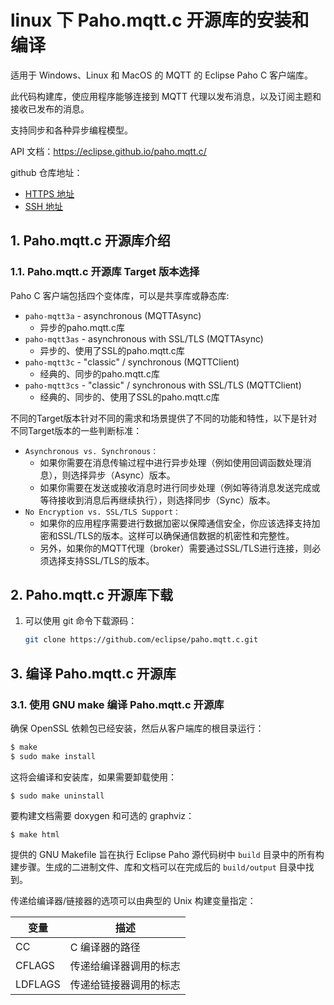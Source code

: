 # linux 下 Paho.mqtt.c 开源库的安装和编译

适用于 Windows、Linux 和 MacOS 的 MQTT 的 Eclipse Paho C 客户端库。

此代码构建库，使应用程序能够连接到 MQTT 代理以发布消息，以及订阅主题和接收已发布的消息。

支持同步和各种异步编程模型。

API 文档：https://eclipse.github.io/paho.mqtt.c/

github 仓库地址：
- [HTTPS 地址](https://github.com/eclipse/paho.mqtt.c.git)
- [SSH 地址](git@github.com:eclipse/paho.mqtt.c.git)

## 1. Paho.mqtt.c 开源库介绍
### 1.1. Paho.mqtt.c 开源库 Target 版本选择
Paho C 客户端包括四个变体库，可以是共享库或静态库:
- `paho-mqtt3a` - asynchronous (MQTTAsync) 
    - 异步的paho.mqtt.c库
- `paho-mqtt3as` - asynchronous with SSL/TLS (MQTTAsync) 
    - 异步的、使用了SSL的paho.mqtt.c库
- `paho-mqtt3c` - "classic" / synchronous (MQTTClient) 
    - 经典的、同步的paho.mqtt.c库
- `paho-mqtt3cs` - "classic" / synchronous with SSL/TLS (MQTTClient) 
    - 经典的、同步的、使用了SSL的paho.mqtt.c库

不同的Target版本针对不同的需求和场景提供了不同的功能和特性，以下是针对不同Target版本的一些判断标准：
- `Asynchronous vs. Synchronous：`
    - 如果你需要在消息传输过程中进行异步处理（例如使用回调函数处理消息），则选择异步（Async）版本。
    - 如果你需要在发送或接收消息时进行同步处理（例如等待消息发送完成或等待接收到消息后再继续执行），则选择同步（Sync）版本。
- `No Encryption vs. SSL/TLS Support：`
    - 如果你的应用程序需要进行数据加密以保障通信安全，你应该选择支持加密和SSL/TLS的版本。这样可以确保通信数据的机密性和完整性。
    - 另外，如果你的MQTT代理（broker）需要通过SSL/TLS进行连接，则必须选择支持SSL/TLS的版本。

## 2. Paho.mqtt.c 开源库下载
1. 可以使用 git 命令下载源码：
    ```bash
    git clone https://github.com/eclipse/paho.mqtt.c.git
    ```

## 3. 编译 Paho.mqtt.c 开源库
### 3.1. 使用 GNU make 编译 Paho.mqtt.c 开源库
确保 OpenSSL 依赖包已经安装，然后从客户端库的根目录运行：
```bash
$ make
$ sudo make install
```

这将会编译和安装库，如果需要卸载使用：

```
$ sudo make uninstall
```

要构建文档需要 doxygen 和可选的 graphviz：

```
$ make html
```

提供的 GNU Makefile 旨在执行 Eclipse Paho 源代码树中 ```build``` 目录中的所有构建步骤。生成的二进制文件、库和文档可以在完成后的 ```build/output``` 目录中找到。

传递给编译器/链接器的选项可以由典型的 Unix 构建变量指定：

变量 | 描述
------------ | -------------
CC | C 编译器的路径
CFLAGS | 传递给编译器调用的标志
LDFLAGS | 传递给链接器调用的标志